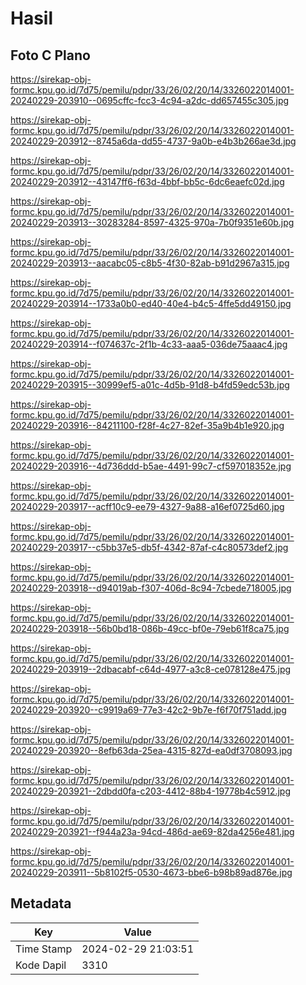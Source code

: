 # Hasil

## Foto C Plano

https://sirekap-obj-formc.kpu.go.id/7d75/pemilu/pdpr/33/26/02/20/14/3326022014001-20240229-203910--0695cffc-fcc3-4c94-a2dc-dd657455c305.jpg

https://sirekap-obj-formc.kpu.go.id/7d75/pemilu/pdpr/33/26/02/20/14/3326022014001-20240229-203912--8745a6da-dd55-4737-9a0b-e4b3b266ae3d.jpg

https://sirekap-obj-formc.kpu.go.id/7d75/pemilu/pdpr/33/26/02/20/14/3326022014001-20240229-203912--43147ff6-f63d-4bbf-bb5c-6dc6eaefc02d.jpg

https://sirekap-obj-formc.kpu.go.id/7d75/pemilu/pdpr/33/26/02/20/14/3326022014001-20240229-203913--30283284-8597-4325-970a-7b0f9351e60b.jpg

https://sirekap-obj-formc.kpu.go.id/7d75/pemilu/pdpr/33/26/02/20/14/3326022014001-20240229-203913--aacabc05-c8b5-4f30-82ab-b91d2967a315.jpg

https://sirekap-obj-formc.kpu.go.id/7d75/pemilu/pdpr/33/26/02/20/14/3326022014001-20240229-203914--1733a0b0-ed40-40e4-b4c5-4ffe5dd49150.jpg

https://sirekap-obj-formc.kpu.go.id/7d75/pemilu/pdpr/33/26/02/20/14/3326022014001-20240229-203914--f074637c-2f1b-4c33-aaa5-036de75aaac4.jpg

https://sirekap-obj-formc.kpu.go.id/7d75/pemilu/pdpr/33/26/02/20/14/3326022014001-20240229-203915--30999ef5-a01c-4d5b-91d8-b4fd59edc53b.jpg

https://sirekap-obj-formc.kpu.go.id/7d75/pemilu/pdpr/33/26/02/20/14/3326022014001-20240229-203916--84211100-f28f-4c27-82ef-35a9b4b1e920.jpg

https://sirekap-obj-formc.kpu.go.id/7d75/pemilu/pdpr/33/26/02/20/14/3326022014001-20240229-203916--4d736ddd-b5ae-4491-99c7-cf597018352e.jpg

https://sirekap-obj-formc.kpu.go.id/7d75/pemilu/pdpr/33/26/02/20/14/3326022014001-20240229-203917--acff10c9-ee79-4327-9a88-a16ef0725d60.jpg

https://sirekap-obj-formc.kpu.go.id/7d75/pemilu/pdpr/33/26/02/20/14/3326022014001-20240229-203917--c5bb37e5-db5f-4342-87af-c4c80573def2.jpg

https://sirekap-obj-formc.kpu.go.id/7d75/pemilu/pdpr/33/26/02/20/14/3326022014001-20240229-203918--d94019ab-f307-406d-8c94-7cbede718005.jpg

https://sirekap-obj-formc.kpu.go.id/7d75/pemilu/pdpr/33/26/02/20/14/3326022014001-20240229-203918--56b0bd18-086b-49cc-bf0e-79eb61f8ca75.jpg

https://sirekap-obj-formc.kpu.go.id/7d75/pemilu/pdpr/33/26/02/20/14/3326022014001-20240229-203919--2dbacabf-c64d-4977-a3c8-ce078128e475.jpg

https://sirekap-obj-formc.kpu.go.id/7d75/pemilu/pdpr/33/26/02/20/14/3326022014001-20240229-203920--c9919a69-77e3-42c2-9b7e-f6f70f751add.jpg

https://sirekap-obj-formc.kpu.go.id/7d75/pemilu/pdpr/33/26/02/20/14/3326022014001-20240229-203920--8efb63da-25ea-4315-827d-ea0df3708093.jpg

https://sirekap-obj-formc.kpu.go.id/7d75/pemilu/pdpr/33/26/02/20/14/3326022014001-20240229-203921--2dbdd0fa-c203-4412-88b4-19778b4c5912.jpg

https://sirekap-obj-formc.kpu.go.id/7d75/pemilu/pdpr/33/26/02/20/14/3326022014001-20240229-203921--f944a23a-94cd-486d-ae69-82da4256e481.jpg

https://sirekap-obj-formc.kpu.go.id/7d75/pemilu/pdpr/33/26/02/20/14/3326022014001-20240229-203911--5b8102f5-0530-4673-bbe6-b98b89ad876e.jpg


## Metadata

| Key        | Value               |
| ---------- | ------------------- |
| Time Stamp | 2024-02-29 21:03:51 |
| Kode Dapil | 3310                |



